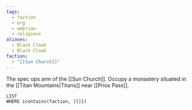```yaml
---
tags:
  - faction
  - org
  - ambrian
  - religious
aliases:
  - Black Cloak
  - Black Cloak
faction:
  - "[[Sun Church]]"
---
```

The spec ops arm of the [[Sun Church]].
Occupy a monastery situated in the [[Titan Mountains|Titans]] near [[Prios Pass]].

```dataview
LIST
WHERE icontains(faction, [[]])
```